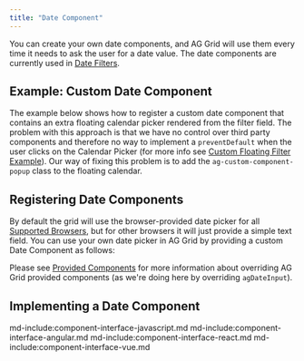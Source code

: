 ```yaml
---
title: "Date Component"
---
```


You can create your own date components, and AG Grid will use them every time it needs to ask the user for a date value. The date components are currently used in [Date Filters](/filter-date/).
  
## Example: Custom Date Component

The example below shows how to register a custom date component that contains an extra floating calendar picker rendered from the filter field. The problem with this approach is that we have no control over third party components and therefore no way to implement a `preventDefault` when the user clicks on the Calendar Picker (for more info see [Custom Floating Filter Example](/component-floating-filter/#example-custom-floating-filter)). Our way of fixing this problem is to add the `ag-custom-component-popup` class to the floating calendar.

<grid-example title='Custom Date Component' name='custom-date' type='mixed' options='{ "extras": ["fontawesome", "flatpickr"] }'></grid-example>

## Registering Date Components

By default the grid will use the browser-provided date picker for all [Supported Browsers](/supported-browsers/), but for other browsers it will just provide a simple text field. You can use your own date picker in AG Grid by providing a custom Date Component as follows:

Please see [Provided Components](../components/#grid-provided-components) for more information about overriding AG Grid provided components (as we're doing here
by overriding `agDateInput`).

## Implementing a Date Component

md-include:component-interface-javascript.md
md-include:component-interface-angular.md
md-include:component-interface-react.md
md-include:component-interface-vue.md

<framework-specific-section frameworks="javascript,angular,vue">
<interface-documentation interfaceName='IDateParams' overridesrc='component-date/resources/dateParams.json' ></interface-documentation>
</framework-specific-section>

